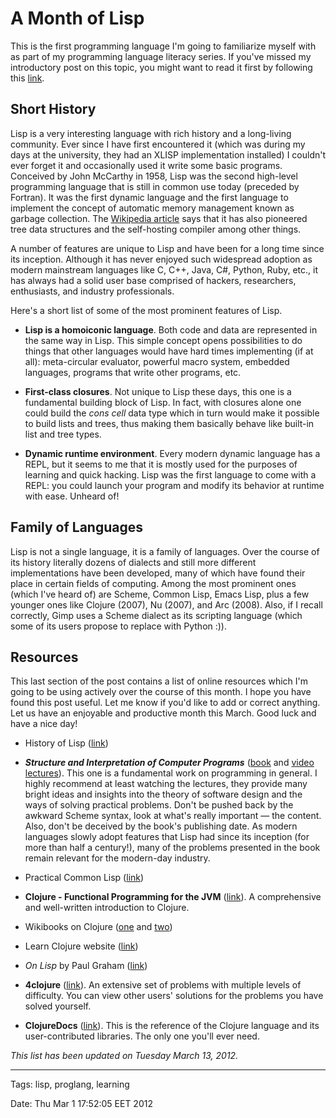 A Month of Lisp
===============

This is the first programming language I'm going to familiarize myself with as
part of my programming language literacy series. If you've missed my
introductory post on this topic, you might want to read it first by following
this [link][1].

  [1]: https://github.com/alco/blog/blob/master/posts/2012-03-01-prog-lang-literacy.md

## Short History ##

Lisp is a very interesting language with rich history and a long-living
community. Ever since I have first encountered it (which was during my days at
the university, they had an XLISP implementation installed) I couldn't ever
forget it and occasionally used it write some basic programs. Conceived by John
McCarthy in 1958, Lisp was the second high-level programming language that is
still in common use today (preceded by Fortran). It was the first dynamic
language and the first language to implement the concept of automatic memory
management known as garbage collection. The [Wikipedia article][2] says that it
has also pioneered tree data structures and the self-hosting compiler among
other things.

A number of features are unique to Lisp and have been for a long time since its
inception. Although it has never enjoyed such widespread adoption as modern
mainstream languages like C, C++, Java, C#, Python, Ruby, etc., it has always
had a solid user base comprised of hackers, researchers, enthusiasts, and
industry professionals.

Here's a short list of some of the most prominent features of Lisp.

* **Lisp is a homoiconic language**. Both code and data are represented in the
  same way in Lisp. This simple concept opens possibilities to do things that
  other languages would have hard times implementing (if at all): meta-circular
  evaluator, powerful macro system, embedded languages, programs that write
  other programs, etc.

* **First-class closures**. Not unique to Lisp these days, this one is a
  fundamental building block of Lisp. In fact, with closures alone one could
  build the _cons cell_ data type which in turn would make it possible to build
  lists and trees, thus making them basically behave like built-in list and
  tree types.

* **Dynamic runtime environment**. Every modern dynamic language has a REPL,
  but it seems to me that it is mostly used for the purposes of learning and
  quick hacking.  Lisp was the first language to come with a REPL: you could
  launch your program and modify its behavior at runtime with ease. Unheard of!

  [2]: http://en.wikipedia.org/wiki/Lisp_(programming_language)

## Family of Languages ##

Lisp is not a single language, it is a family of languages. Over the course of
its history literally dozens of dialects and still more different implementations
have been developed, many of which have found their place in certain fields of
computing. Among the most prominent ones (which I've heard of) are Scheme,
Common Lisp, Emacs Lisp, plus a few younger ones like Clojure (2007), Nu
(2007), and Arc (2008). Also, if I recall correctly, Gimp uses a Scheme dialect
as its scripting language (which some of its users propose to replace with
Python :)).


## Resources ##

This last section of the post contains a list of online resources which I'm
going to be using actively over the course of this month. I hope you have found
this post useful. Let me know if you'd like to add or correct anything. Let us
have an enjoyable and productive month this March. Good luck and have a nice
day!

* History of Lisp
    ([link](http://www-formal.stanford.edu/jmc/history/lisp/lisp.html))

* ***Structure and Interpretation of Computer Programs***
    ([book](http://mitpress.mit.edu/sicp/full-text/book/book.html) and
     [video lectures](http://groups.csail.mit.edu/mac/classes/6.001/abelson-sussman-lectures/)).
  This one is a fundamental work on programming in general. I highly recommend
  at least watching the lectures, they provide many bright ideas and insights
  into the theory of software design and the ways of solving practical
  problems. Don't be pushed back by the awkward Scheme syntax, look at what's
  really important — the content. Also, don't be deceived by the book's
  publishing date. As modern languages slowly adopt features that Lisp had
  since its inception (for more than half a century!), many of the problems
  presented in the book remain relevant for the modern-day industry.

* Practical Common Lisp
    ([link](http://www.gigamonkeys.com/book/))

* **Clojure - Functional Programming for the JVM**
    ([link](http://java.ociweb.com/mark/clojure/article.html)).
  A comprehensive and well-written introduction to Clojure.

* Wikibooks on Clojure
    ([one](http://en.wikibooks.org/wiki/Learning_Clojure) and
     [two](http://en.wikibooks.org/wiki/Clojure_Programming))

* Learn Clojure website
    ([link](http://learn-clojure.com/))

* _On Lisp_ by Paul Graham
    ([link](http://en.wikipedia.org/wiki/On_Lisp))

* **4clojure**
    ([link](http://www.4clojure.com/)).
  An extensive set of problems with multiple levels of difficulty. You can view
  other users' solutions for the problems you have solved yourself.

* **ClojureDocs**
    ([link](http://clojuredocs.org/)).
  This is the reference of the Clojure language and its user-contributed
  libraries. The only one you'll ever need.

_This list has been updated on Tuesday March 13, 2012._

---
Tags: lisp, proglang, learning

Date: Thu Mar  1 17:52:05 EET 2012
